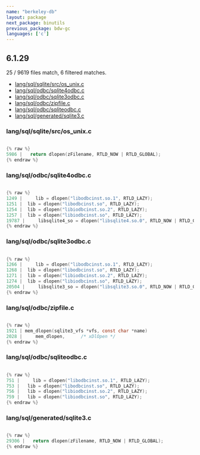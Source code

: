 ```yaml
---
name: "berkeley-db"
layout: package
next_package: binutils
previous_package: bdw-gc
languages: ['c']
---
```

## 6.1.29
25 / 9619 files match, 6 filtered matches.

 - [lang/sql/sqlite/src/os_unix.c](#langsqlsqlitesrcos_unixc)
 - [lang/sql/odbc/sqlite4odbc.c](#langsqlodbcsqlite4odbcc)
 - [lang/sql/odbc/sqlite3odbc.c](#langsqlodbcsqlite3odbcc)
 - [lang/sql/odbc/zipfile.c](#langsqlodbczipfilec)
 - [lang/sql/odbc/sqliteodbc.c](#langsqlodbcsqliteodbcc)
 - [lang/sql/generated/sqlite3.c](#langsqlgeneratedsqlite3c)

### lang/sql/sqlite/src/os_unix.c

```c

{% raw %}
5986 |   return dlopen(zFilename, RTLD_NOW | RTLD_GLOBAL);
{% endraw %}

```
### lang/sql/odbc/sqlite4odbc.c

```c

{% raw %}
1249 |     lib = dlopen("libodbcinst.so.1", RTLD_LAZY);
1251 | 	lib = dlopen("libodbcinst.so", RTLD_LAZY);
1254 | 	lib = dlopen("libiodbcinst.so.2", RTLD_LAZY);
1257 | 	lib = dlopen("libiodbcinst.so", RTLD_LAZY);
19787 |     libsqlite4_so = dlopen("libsqlite4.so.0", RTLD_NOW | RTLD_GLOBAL);
{% endraw %}

```
### lang/sql/odbc/sqlite3odbc.c

```c

{% raw %}
1266 |     lib = dlopen("libodbcinst.so.1", RTLD_LAZY);
1268 | 	lib = dlopen("libodbcinst.so", RTLD_LAZY);
1271 | 	lib = dlopen("libiodbcinst.so.2", RTLD_LAZY);
1274 | 	lib = dlopen("libiodbcinst.so", RTLD_LAZY);
20504 |     libsqlite3_so = dlopen("libsqlite3.so.0", RTLD_NOW | RTLD_GLOBAL);
{% endraw %}

```
### lang/sql/odbc/zipfile.c

```c

{% raw %}
1921 | mem_dlopen(sqlite3_vfs *vfs, const char *name)
2028 |     mem_dlopen,		/* xDlOpen */
{% endraw %}

```
### lang/sql/odbc/sqliteodbc.c

```c

{% raw %}
751 |     lib = dlopen("libodbcinst.so.1", RTLD_LAZY);
753 | 	lib = dlopen("libodbcinst.so", RTLD_LAZY);
756 | 	lib = dlopen("libiodbcinst.so.2", RTLD_LAZY);
759 | 	lib = dlopen("libiodbcinst.so", RTLD_LAZY);
{% endraw %}

```
### lang/sql/generated/sqlite3.c

```c

{% raw %}
29306 |   return dlopen(zFilename, RTLD_NOW | RTLD_GLOBAL);
{% endraw %}

```